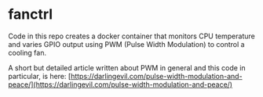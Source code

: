 # fanctrl

Code in this repo creates a docker container that monitors CPU temperature and varies GPIO output using PWM (Pulse Width Modulation) to control a cooling fan.

A short but detailed article written about PWM in general and this code in particular, is here:
[https://darlingevil.com/pulse-width-modulation-and-peace/](https://darlingevil.com/pulse-width-modulation-and-peace/)
